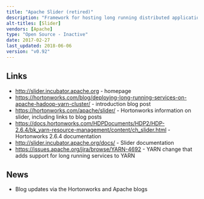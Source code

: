 ```yaml
---
title: "Apache Slider (retired)"
description: "Framework for hosting long running distributed applications on YARN, allowing YARN to manage the resources these applications use.  Can handle any application that supports a base set of requirements (including being able to install and run from a tarball), with experimental support for docker packaged applications.  Operates as a YARN application master (the Slider AM), an associated command line interface and lightweight agents to manage running components.  Supports manual scaling, automatic recovery, rolling upgrades and component placement controls, and includes out of the box configuration for a number of applications including Accumulo, HBase, Kafka, Memcached, Solr, Storm and Tomcat.  Originally donated to the Apache Foundation in April 2014 based on the Hortonworks Hoya (HBase on YARN) project, and subsequently consumed the DataTorrent Koya (Kafka on YARN) project.  Retired before graduating in May 2018 following the plan to add support for long running services directly into YARN under YARN-4692."
alt-titles: [Slider]
vendors: [Apache]
type: "Open Source - Inactive"
date: 2017-02-27
last_updated: 2018-06-06
version: "v0.92"
---
```

## Links

* <http://slider.incubator.apache.org> - homepage
* <https://hortonworks.com/blog/deploying-long-running-services-on-apache-hadoop-yarn-cluster/> - introduction blog post
* <https://hortonworks.com/apache/slider/> - Hortonworks information on slider, including links to blog posts
* <https://docs.hortonworks.com/HDPDocuments/HDP2/HDP-2.6.4/bk_yarn-resource-management/content/ch_slider.html> - Hortonworks 2.6.4 documentation
* <http://slider.incubator.apache.org/docs/> - Slider documentation
* <https://issues.apache.org/jira/browse/YARN-4692> - YARN change that adds support for long running services to YARN

## News

* Blog updates via the Hortonworks and Apache blogs